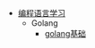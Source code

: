 * [编程语言学习](programmingLanguage/README.md)
  * Golang 
    * [golang基础](programmingLanguage/golang_study/GolangStudy.md)